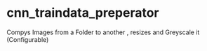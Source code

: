 # cnn_traindata_preperator
Compys Images from a Folder to another , resizes and Greyscale it (Configurable)
